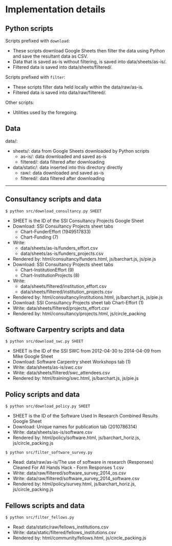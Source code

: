# Implementation details

## Python scripts

Scripts prefixed with `download`:

* These scripts download Google Sheets then filter the data using Python and save the resultant data as CSV.
* Data that is saved as-is without filtering, is saved into data/sheets/as-is/.
* Filtered data is saved into data/sheets/filtered/.

Scripts prefixed with `filter`:

* These scripts filter data held locally within the data/raw/as-is.
* Filtered data is saved into data/raw/filtered/.

Other scripts:

* Utilities used by the foregoing.

## Data

data/:

* sheets/: data from Google Sheets downloaded by Python scripts
  - as-is/: data downloaded and saved as-is
  - filtered/: data filtered after downloading
* data/static/: data inserted into this directory directly
  - raw/: data downloaded and saved as-is
  - filtered/: data filtered after downloading

---

## Consultancy scripts and data

```
$ python src/download_consultancy.py SHEET
```

* SHEET is the ID of the SSI Consultancy Projects Google Sheet
* Download: SSI Consultancy Projects sheet tabs
  - Chart-FunderEffort (1949517833)
  - Chart-Funding (7)
* Write:
  - data/sheets/as-is/funders_effort.csv
  - data/sheets/as-is/funders_projects.csv
* Rendered by: html/consultancy/funders.html, js/barchart.js, js/pie.js
* Download: SSI Consultancy Projects sheet tabs
  - Chart-InstitutionEffort (9)
  - Chart-InstitutionProjects (8)
* Write:
  - data/sheets/filtered/institution_effort.csv
  - data/sheets/filtered/institution_projects.csv
* Rendered by: html/consultancy/institutions.html, js/barchart.js, js/pie.js
* Download: SSI Consultancy Projects sheet tab Chart-Effort (1)
* Write: data/sheets/filtered/projects_effort.csv
* Rendered by: html/consultancy/projects.html, js/circle_packing

## Software Carpentry scripts and data

```
$ python src/download_swc.py SHEET
```

* SHEET is the ID of the SSI SWC from 2012-04-30 to 2014-04-09 from Mike Google Sheet
* Download: Software Carpentry sheet Workshops tab (1)
* Write: data/sheets/as-is/swc.csv 
* Write: data/sheets/filtered/swc_attendees.csv
* Rendered by: html/training/swc.html, js/barchart.js, js/pie.js

## Policy scripts and data

```
$ python src/download_policy.py SHEET
```

* SHEET is the ID of the Software Used In Research Combined Results Google Sheet
* Download: Unique names for publication tab (2010786314)
* Write: data/sheets/as-is/software.csv 
* Rendered by: html/policy/software.html, js/barchart_horiz.js, js/circle_packing.js

```
$ python src/filter_software_survey.py
```

* Read: data/raw/as-is/The use of software in research (Responses) Cleaned For All Hands Hack - Form Responses 1.csv
* Write: data/raw/filtered/software_survey_2014_os.csv
* Write: data/raw/filtered/software_survey_2014_software.csv
* Rendered by: html/policy/survey.html, js/barchart_horiz.js, js/circle_packing.js

## Fellows scripts and data

```
$ python src/filter_fellows.py
```

* Read: data/static/raw/fellows_institutions.csv
* Write: data/static/filtered/fellows_institutions.csv
* Rendered by: html/community/fellows.html, js/circle_packing.js
